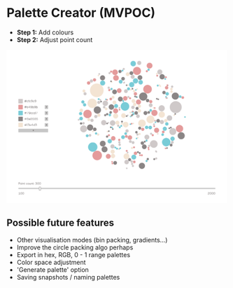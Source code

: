 # Palette Creator (MVPOC)

- **Step 1:** Add colours
- **Step 2:** Adjust point count

<img src="./asset/screenshot-001.png" />

## Possible future features

- Other visualisation modes (bin packing, gradients...)
- Improve the circle packing algo perhaps
- Export in hex, RGB, 0 - 1 range palettes
- Color space adjustment
- 'Generate palette' option
- Saving snapshots / naming palettes
